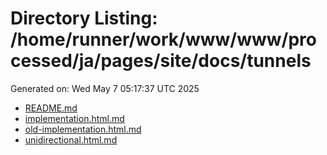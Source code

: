 # Directory Listing: /home/runner/work/www/www/processed/ja/pages/site/docs/tunnels
Generated on: Wed May  7 05:17:37 UTC 2025

- [README.md](README.md)
- [implementation.html.md](implementation.html.md)
- [old-implementation.html.md](old-implementation.html.md)
- [unidirectional.html.md](unidirectional.html.md)
